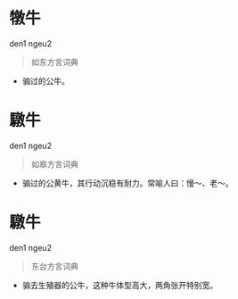# 犜牛
den1 ngeu2
> 如东方言词典
- 骟过的公牛。

# 驐牛
den1 ngeu2
> 如皋方言词典
- 骟过的公黄牛，其行动沉稳有耐力。常喻人曰：慢～、老～。

# 驐牛
den1 ngeu2
> 东台方言词典
- 骟去生殖器的公牛，这种牛体型高大，两角张开特别宽。

